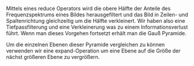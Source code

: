 Mittels eines reduce Operators wird die obere Hälfte der Anteile des Frequenzspektrums eines Bildes herausgefiltert und das Bild in Zeilen- und Spaltenrichtung gleichzeitig um die Hälfte verkleinert.
Wir haben also eine Tiefpassfilterung und eine Verkleinerung was zu einem Informationsverlust führt.
Wenn man dieses Vorgehen fortsetzt erhält man die Gauß Pyramide.

Um die einzelnen Ebenen dieser Pyramide vergleichen zu können verwenden wir eine expand-Operation um eine Ebene auf die Größe der nächst größeren Ebene zu vergrößern.